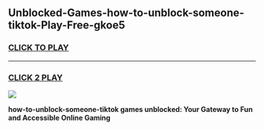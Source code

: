 
## Unblocked-Games-how-to-unblock-someone-tiktok-Play-Free-gkoe5
<h3>
<a href="https://premium76.site?title=how-to-unblock-someone-tiktok&ref=10A">CLICK TO PLAY</a></h3>
<hr>

<h3>
<a href="https://premium76.site?title=how-to-unblock-someone-tiktok&ref=10A">CLICK 2 PLAY</a>
  
</h3>

<a href="https://premium76.site?title=how-to-unblock-someone-tiktok&ref=10A"><img src="https://clearcache.store/games.png"></a>


**how-to-unblock-someone-tiktok games unblocked: Your Gateway to Fun and Accessible Online Gaming**
